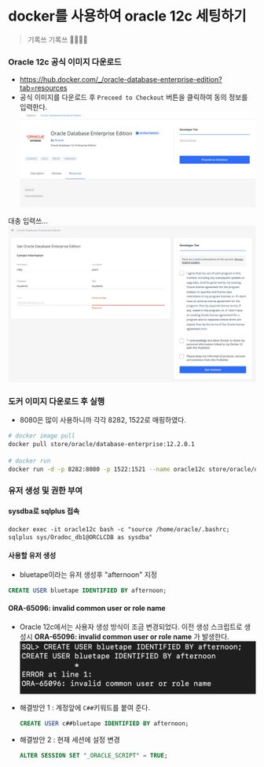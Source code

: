 # docker를 사용하여 oracle 12c 세팅하기


> 기록쓰 기록쓰 👻👻👻👻

### Oracle 12c 공식 이미지 다운로드
- https://hub.docker.com/_/oracle-database-enterprise-edition?tab=resources
- 공식 이미지를 다운로드 후 `Preceed to Checkout` 버튼을 클릭하여 동의 정보를 입력한다.
![docker-oracle-1](/categories/images/docker-kubernetes/20210821172214.png)

대충 입력쓰...
![docker-oracle-1](/categories/images/docker-kubernetes/20210812172550.png)

### 도커 이미지 다운로드 후 실행
- 8080은 많이 사용하니까 각각 8282, 1522로 매핑하였다.
```bash
# docker image pull
docker pull store/oracle/database-enterprise:12.2.0.1

# docker run
docker run -d -p 8282:8080 -p 1522:1521 --name oracle12c store/oracle/database-enterprise:12.2.0.1
```

### 유저 생성 및 권한 부여
#### sysdba로 sqlplus 접속
```shell
docker exec -it oracle12c bash -c "source /home/oracle/.bashrc; sqlplus sys/Oradoc_db1@ORCLCDB as sysdba"
```

#### 사용할 유저 생성
- bluetape이라는 유저 생성후 "afternoon" 지정
```sql
CREATE USER bluetape IDENTIFIED BY afternoon;
```

#### ORA-65096: invalid common user or role name
- Oracle 12c에서는 사용자 생성 방식이 조금 변경되었다. 이전 생성 스크립트로 생성시 **ORA-65096: invalid common user or role name** 가 발생한다.
![docker-oracle-3](/categories/images/docker-kubernetes/20210812133521.png)
  
- 해결방안 1 : 계정앞에 `C##`키워드를 붙여 준다.
    ```sql
    CREATE USER c##bluetape IDENTIFIED BY afternoon;
    ```
- 해결방안 2 : 현재 세션에 설정 변경
    ```sql
    ALTER SESSION SET "_ORACLE_SCRIPT" = TRUE;
    ```





